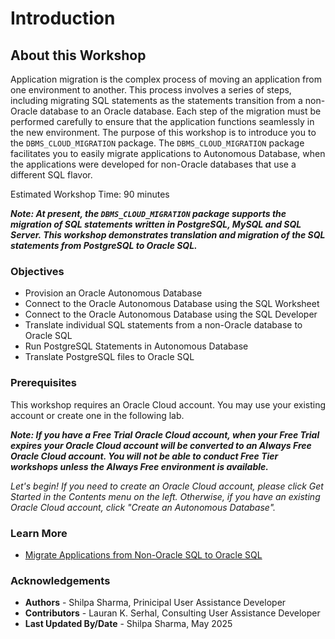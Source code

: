 # Introduction

## About this Workshop

Application migration is the complex process of moving an application from one environment to another. This process involves a series of steps, including migrating SQL statements as the statements transition from a non-Oracle database to an Oracle database. Each step of the migration must be performed carefully to ensure that the application functions seamlessly in the new environment.
The purpose of this workshop is to introduce you to the `DBMS_CLOUD_MIGRATION` package. The `DBMS_CLOUD_MIGRATION` package facilitates you to easily migrate applications to Autonomous Database, when the applications were developed for non-Oracle databases that use a different SQL flavor.

Estimated Workshop Time: 90 minutes

**<i>Note: At present, the `DBMS_CLOUD_MIGRATION` package supports the migration of SQL statements written in <b>PostgreSQL</b>, <b>MySQL</b> and <b>SQL Server</b>. This workshop demonstrates translation and migration of the SQL statements from PostgreSQL to Oracle SQL.</i>**


### Objectives

- Provision an Oracle Autonomous Database
- Connect to the Oracle Autonomous Database using the SQL Worksheet
- Connect to the Oracle Autonomous Database using the SQL Developer
- Translate individual SQL statements from a non-Oracle database to Oracle SQL
- Run PostgreSQL Statements in Autonomous Database
- Translate PostgreSQL files to Oracle SQL

### Prerequisites

This workshop requires an Oracle Cloud account. You may use your existing account or create one in the following lab.

**<i>Note: If you have a Free Trial Oracle Cloud account, when your Free Trial expires your Oracle Cloud account will be converted to an Always Free Oracle Cloud account. You will not be able to conduct Free Tier workshops unless the Always Free environment is available.**

Let's begin! If you need to create an Oracle Cloud account, please click Get Started in the Contents menu on the left. Otherwise, if you have an existing Oracle Cloud account, click "Create an Autonomous Database".</i>

### Learn More

* [Migrate Applications from Non-Oracle SQL to Oracle SQL](https://docs.oracle.com/en/cloud/paas/autonomous-database/serverless/adbsb/application-migration-overview.html)

### Acknowledgements

- **Authors** - Shilpa Sharma, Prinicipal User Assistance Developer
- **Contributors** - Lauran K. Serhal, Consulting User Assistance Developer
- **Last Updated By/Date** - Shilpa Sharma, May 2025